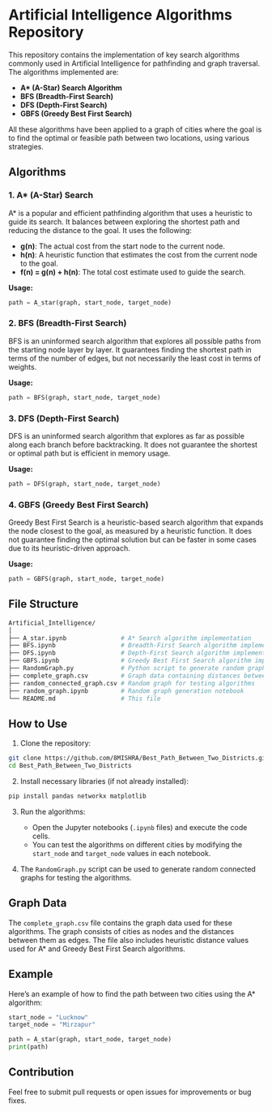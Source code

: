# Artificial Intelligence Algorithms Repository

This repository contains the implementation of key search algorithms commonly used in Artificial Intelligence for pathfinding and graph traversal. The algorithms implemented are:

- **A\* (A-Star) Search Algorithm**
- **BFS (Breadth-First Search)**
- **DFS (Depth-First Search)**
- **GBFS (Greedy Best First Search)**

All these algorithms have been applied to a graph of cities where the goal is to find the optimal or feasible path between two locations, using various strategies.

## Algorithms

### 1. A\* (A-Star) Search
A\* is a popular and efficient pathfinding algorithm that uses a heuristic to guide its search. It balances between exploring the shortest path and reducing the distance to the goal. It uses the following:
- **g(n)**: The actual cost from the start node to the current node.
- **h(n)**: A heuristic function that estimates the cost from the current node to the goal.
- **f(n) = g(n) + h(n)**: The total cost estimate used to guide the search.

**Usage:**
```python
path = A_star(graph, start_node, target_node)
```

### 2. BFS (Breadth-First Search)
BFS is an uninformed search algorithm that explores all possible paths from the starting node layer by layer. It guarantees finding the shortest path in terms of the number of edges, but not necessarily the least cost in terms of weights.

**Usage:**
```python
path = BFS(graph, start_node, target_node)
```

### 3. DFS (Depth-First Search)
DFS is an uninformed search algorithm that explores as far as possible along each branch before backtracking. It does not guarantee the shortest or optimal path but is efficient in memory usage.

**Usage:**
```python
path = DFS(graph, start_node, target_node)
```

### 4. GBFS (Greedy Best First Search)
Greedy Best First Search is a heuristic-based search algorithm that expands the node closest to the goal, as measured by a heuristic function. It does not guarantee finding the optimal solution but can be faster in some cases due to its heuristic-driven approach.

**Usage:**
```python
path = GBFS(graph, start_node, target_node)
```

## File Structure

```bash
Artificial_Intelligence/
│
├── A_star.ipynb               # A* Search algorithm implementation
├── BFS.ipynb                  # Breadth-First Search algorithm implementation
├── DFS.ipynb                  # Depth-First Search algorithm implementation
├── GBFS.ipynb                 # Greedy Best First Search algorithm implementation
├── RandomGraph.py             # Python script to generate random graphs
├── complete_graph.csv         # Graph data containing distances between cities
├── random_connected_graph.csv # Random graph for testing algorithms
├── random_graph.ipynb         # Random graph generation notebook
└── README.md                  # This file
```

## How to Use

1. Clone the repository:
```bash
git clone https://github.com/8MISHRA/Best_Path_Between_Two_Districts.git
cd Best_Path_Between_Two_Districts
```

2. Install necessary libraries (if not already installed):
```bash
pip install pandas networkx matplotlib
```

3. Run the algorithms:
   - Open the Jupyter notebooks (`.ipynb` files) and execute the code cells.
   - You can test the algorithms on different cities by modifying the `start_node` and `target_node` values in each notebook.

4. The `RandomGraph.py` script can be used to generate random connected graphs for testing the algorithms.

## Graph Data

The `complete_graph.csv` file contains the graph data used for these algorithms. The graph consists of cities as nodes and the distances between them as edges. The file also includes heuristic distance values used for A\* and Greedy Best First Search algorithms.

## Example

Here’s an example of how to find the path between two cities using the A* algorithm:
```python
start_node = "Lucknow"
target_node = "Mirzapur"

path = A_star(graph, start_node, target_node)
print(path)
```

## Contribution

Feel free to submit pull requests or open issues for improvements or bug fixes.
